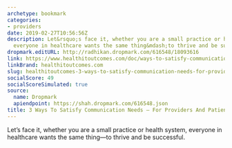 ```yaml
---
archetype: bookmark
categories:
- providers
date: 2019-02-27T10:56:56Z
description: Let&rsquo;s face it, whether you are a small practice or health system,
  everyone in healthcare wants the same thing&mdash;to thrive and be successful.
dropmark.editURL: http://radhikan.dropmark.com/616548/18093616
link: https://www.healthitoutcomes.com/doc/ways-to-satisfy-communication-needs-for-providers-and-patients-0001
linkBrand: healthitoutcomes.com
slug: healthitoutcomes-3-ways-to-satisfy-communication-needs-for-providers-and-patients
socialScore: 49
socialScoreSimulated: true
source:
  name: Dropmark
  apiendpoint: https://shah.dropmark.com/616548.json
title: 3 Ways To Satisfy Communication Needs — For Providers And Patients
---
```

Let&rsquo;s face it, whether you are a small practice or health system, everyone in healthcare wants the same thing&mdash;to thrive and be successful.